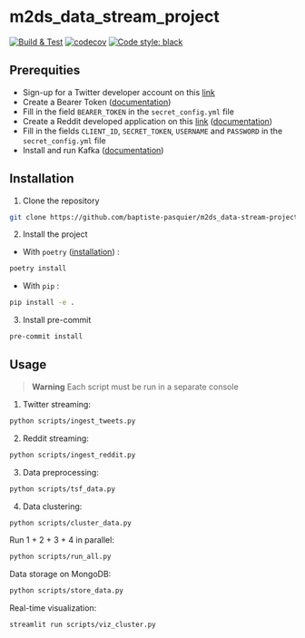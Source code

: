 # m2ds_data_stream_project

[![Build & Test](https://github.com/baptiste-pasquier/m2ds_data-stream-project/actions/workflows/main.yml/badge.svg)](https://github.com/baptiste-pasquier/m2ds_data-stream-project/actions/workflows/main.yml)
[![codecov](https://codecov.io/github/baptiste-pasquier/m2ds_data-stream-project/branch/main/graph/badge.svg)](https://codecov.io/github/baptiste-pasquier/m2ds_data-stream-project)
[![Code style: black](https://img.shields.io/badge/code%20style-black-000000.svg)](https://github.com/psf/black)

## Prerequities

- Sign-up for a Twitter developer account on this [link](https://developer.twitter.com/en/apply-for-access)
- Create a Bearer Token ([documentation](https://developer.twitter.com/en/docs/authentication/oauth-2-0/bearer-tokens))
- Fill in the field `BEARER_TOKEN` in the `secret_config.yml` file
- Create a Reddit developed application on this [link](https://www.reddit.com/prefs/apps/) ([documentation](https://praw.readthedocs.io/en/stable/getting_started/authentication.html#password-flow))
- Fill in the fields `CLIENT_ID`, `SECRET_TOKEN`, `USERNAME` and `PASSWORD` in the `secret_config.yml` file
- Install and run Kafka ([documentation](https://kafka.apache.org/quickstart))

## Installation

1. Clone the repository
```bash
git clone https://github.com/baptiste-pasquier/m2ds_data-stream-project
```

2. Install the project
- With `poetry` ([installation](https://python-poetry.org/docs/#installation)) :
```bash
poetry install
```
- With `pip` :
```bash
pip install -e .
```

3. Install pre-commit
```bash
pre-commit install
```

## Usage

> **Warning**
> Each script must be run in a separate console

1. Twitter streaming:
```bash
python scripts/ingest_tweets.py
```

2. Reddit streaming:
```bash
python scripts/ingest_reddit.py
```

3. Data preprocessing:
```bash
python scripts/tsf_data.py
```

4. Data clustering:
```bash
python scripts/cluster_data.py
```

Run 1 + 2 + 3 + 4 in parallel:
```bash
python scripts/run_all.py
```

Data storage on MongoDB:
```bash
python scripts/store_data.py
```

Real-time visualization:
```bash
streamlit run scripts/viz_cluster.py
```
